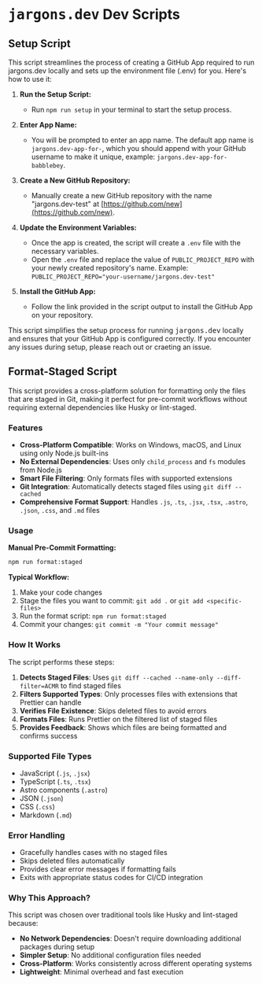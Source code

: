 # <tt>jargons.dev</tt> Dev Scripts

## Setup Script

This script streamlines the process of creating a GitHub App required to run jargons.dev locally and sets up the environment file (.env) for you. Here's how to use it:

1. **Run the Setup Script:**
   - Run `npm run setup` in your terminal to start the setup process.

2. **Enter App Name:**
   - You will be prompted to enter an app name. The default app name is `jargons.dev-app-for-`, which you should append with your GitHub username to make it unique, example: `jargons.dev-app-for-babblebey`.

3. **Create a New GitHub Repository:**
   - Manually create a new GitHub repository with the name "jargons.dev-test" at [https://github.com/new](https://github.com/new).

4. **Update the Environment Variables:**
   - Once the app is created, the script will create a `.env` file with the necessary variables.
   - Open the `.env` file and replace the value of `PUBLIC_PROJECT_REPO` with your newly created repository's name. Example: `PUBLIC_PROJECT_REPO="your-username/jargons.dev-test"`

5. **Install the GitHub App:**
   - Follow the link provided in the script output to install the GitHub App on your repository.

This script simplifies the setup process for running <tt>jargons.dev</tt> locally and ensures that your GitHub App is configured correctly. If you encounter any issues during setup, please reach out or craeting an issue.

## Format-Staged Script

This script provides a cross-platform solution for formatting only the files that are staged in Git, making it perfect for pre-commit workflows without requiring external dependencies like Husky or lint-staged.

### Features

- **Cross-Platform Compatible**: Works on Windows, macOS, and Linux using only Node.js built-ins
- **No External Dependencies**: Uses only `child_process` and `fs` modules from Node.js
- **Smart File Filtering**: Only formats files with supported extensions
- **Git Integration**: Automatically detects staged files using `git diff --cached`
- **Comprehensive Format Support**: Handles `.js`, `.ts`, `.jsx`, `.tsx`, `.astro`, `.json`, `.css`, and `.md` files

### Usage

**Manual Pre-Commit Formatting:**
```bash
npm run format:staged
```

**Typical Workflow:**
1. Make your code changes
2. Stage the files you want to commit: `git add .` or `git add <specific-files>`
3. Run the format script: `npm run format:staged`
4. Commit your changes: `git commit -m "Your commit message"`

### How It Works

The script performs these steps:

1. **Detects Staged Files**: Uses `git diff --cached --name-only --diff-filter=ACMR` to find staged files
2. **Filters Supported Types**: Only processes files with extensions that Prettier can handle
3. **Verifies File Existence**: Skips deleted files to avoid errors
4. **Formats Files**: Runs Prettier on the filtered list of staged files
5. **Provides Feedback**: Shows which files are being formatted and confirms success

### Supported File Types

- JavaScript (`.js`, `.jsx`)
- TypeScript (`.ts`, `.tsx`) 
- Astro components (`.astro`)
- JSON (`.json`)
- CSS (`.css`)
- Markdown (`.md`)

### Error Handling

- Gracefully handles cases with no staged files
- Skips deleted files automatically
- Provides clear error messages if formatting fails
- Exits with appropriate status codes for CI/CD integration

### Why This Approach?

This script was chosen over traditional tools like Husky and lint-staged because:
- **No Network Dependencies**: Doesn't require downloading additional packages during setup
- **Simpler Setup**: No additional configuration files needed
- **Cross-Platform**: Works consistently across different operating systems
- **Lightweight**: Minimal overhead and fast execution
